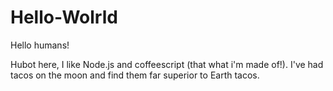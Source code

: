 Hello-Wolrld
============

Hello humans!

Hubot here, I like Node.js and coffeescript (that what i'm made of!).
I've had tacos on the moon and find them far superior to Earth tacos.
